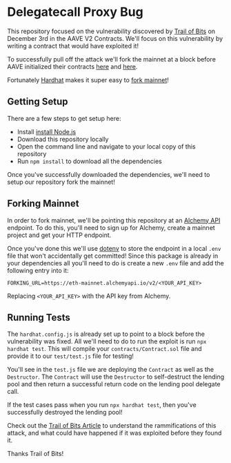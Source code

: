 # Delegatecall Proxy Bug

This repository focused on the vulnerability discovered by [Trail of Bits](https://blog.trailofbits.com/2020/12/16/breaking-aave-upgradeability/) on December 3rd in the AAVE V2 Contracts. We'll focus on this vulnerability by writing a contract that would have exploited it!

To successfully pull off the attack we'll fork the mainnet at a block before AAVE initialized their contracts [here](https://etherscan.io/tx/0x98089120cd9b1a83a8c5233f6773ff9c12b7451a12532b7ef103d0a85419aa4e) and [here](https://etherscan.io/tx/0x5e7b4c263d3f764583bd9fbd39bd7276295f033bf42bbcd97bc0e4d8f7d22ed2).

Fortunately [Hardhat](https://hardhat.org/) makes it super easy to [fork mainnet](https://hardhat.org/guides/mainnet-forking.html)!

## Getting Setup

There are a few steps to get setup here:

 - Install [install Node.js](https://nodejs.org/en/)
 - Download this repository locally
 - Open the command line and navigate to your local copy of this repository
 - Run `npm install` to download all the dependencies

Once you've successfully downloaded the dependencies, we'll need to setup our repository fork the mainnet!

## Forking Mainnet

In order to fork mainnet, we'll be pointing this repository at an [Alchemy API](https://alchemyapi.io/) endpoint. To do this, you'll need to sign up for Alchemy, create a mainnet project and get your HTTP endpoint.

Once you've done this we'll use [dotenv](https://www.npmjs.com/package/dotenv) to store the endpoint in a local `.env` file that won't accidentally get committed! Since this package is already in your dependencies all you'll need to do is create a new `.env` file and add the following entry into it:

```
FORKING_URL=https://eth-mainnet.alchemyapi.io/v2/<YOUR_API_KEY>
```

Replacing `<YOUR_API_KEY>` with the API key from Alchemy.

## Running Tests

The `hardhat.config.js` is already set up to point to a block before the vulnerability was fixed. All we'll need to do to run the exploit is run `npx hardhat test`. This will compile your `contracts/Contract.sol` file and provide it to our `test/test.js` file for testing!

You'll see in the `test.js` file we are deploying the `Contract` as well as the `Destructor`. The `Contract` will use the `Destructor` to self-destruct the lending pool and then return a successful return code on the lending pool delegate call.

If the test cases pass when you run `npx hardhat test`, then you've successfully destroyed the lending pool!

Check out the [Trail of Bits Article](https://blog.trailofbits.com/2020/12/16/breaking-aave-upgradeability/) to understand the rammifications of this attack, and what could have happened if it was exploited before they found it.

Thanks Trail of Bits!
